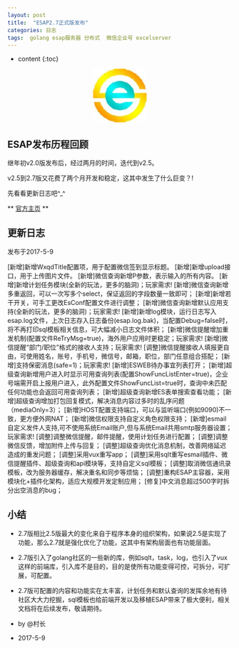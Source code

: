 ```yaml
---
layout: post
title:  "ESAP2.7正式版发布"
categories: 日志
tags:  golang esap服务器 分布式  微信企业号 excelserver
---
```


* content
{:toc}

<p align="center">
  <img src="/img/logo.jpg" width="120">
</p>

## ESAP发布历程回顾
继年初v2.0版发布后，经过两月的时间，迭代到v2.5。

v2.5到2.7版又花费了两个月开发和稳定，这其中发生了什么巨变？!

先看看更新日志吧^_^

** [官方主页](https://esap.erp8.net) **

## 更新日志

发布于2017-5-9

[新增]新增WxqdTitle配置项，用于配置微信签到显示标题。
[新增]新增upload接口，用于上传图片文件。
[新增]微信查询新增P参数，表示输入的所有内容。
[新增]新增计划任务模块(全新的玩法，更多的脑洞)；玩家需求!
[新增]微信查询新增多重返回，可以一次写多个select，保证返回的字段数量一致即可；
[新增]新增若干开关，可手工更改EsConf配置文件进行调整；
[新增]微信查询新增默认应用支持(全新的玩法，更多的脑洞)；玩家需求!
[新增]新增log模块，运行日志写入esap.log文件，上次日志存入日志备份(esap.log.bak)，当配置Debug=false时，将不再打印sql模板相关信息，可大幅减小日志文件体积；
[新增]微信提醒增加重发机制(配置文件ReTryMsg=true)，海外用户应用时更稳定；玩家需求!
[新增]微信提醒“部门/职位”格式的接收人支持；玩家需求!
[调整]微信提醒接收人填报更自由，可使用姓名，账号，手机号，微信号，邮箱，职位，部门任意组合搭配；
[新增]支持保密消息(safe=1)；玩家需求!
[新增]ESWEB待办事宜列表打开；
[新增]超级查询新增用户进入时显示可用查询列表(配置ShowFuncListEnter=true)，企业号端需开启上报用户进入，此外配置文件ShowFuncList=true时，查询中未匹配任何功能也会返回可用查询列表；
[新增]超级查询新增ES表单搜索查看功能；
[新增]超级查询增加打包回复模式，解决消息内容过多时的乱序问题（mediaOnly=3）；
[新增]HOST配置支持端口，可以与监听端口(例如9090)不一致，更方便外网NAT；
[新增]微信权限支持自定义角色权限支持；
[新增]esmail自定义发件人支持,可不使用系统Email账户,但与系统Email共用smtp服务器设置；玩家需求!
[调整]调整微信提醒，邮件提醒，使用计划任务进行配置；
[调整]调整微信反馈，增加附件上传与回复；
[调整]超级查询优化消息机制，改善网络延迟造成的重发问题；
[调整]采用vux重写app；
[调整]采用sqlt重写esmail插件、微信提醒插件、超级查询和api模块等，支持自定义sql模板；
[调整]取消微信通讯录模板，改为服务器缓存，解决重名和同步等烦恼；
[调整]重构ESAP主容器，采用模块化+插件化架构，适应大规模开发定制应用；
[修复]中文消息超过500字时拆分出空消息的bug；

## 小结
* 2.7版相比2.5版最大的变化来自于程序本身的组织架构，如果说2.5是实现了功能，那么2.7就是强化优化了功能，这其中有架构层面也有功能层面。

* 2.7版引入了golang社区的一些新的库，例如sqlt，task，log，也引入了vux这样的前端库，引入库不是目的，目的是使所有功能变得可控，可拆分，可扩展，可配置。

* 2.7版可配置的内容和功能实在太丰富，计划任务和默认查询的发挥余地有待社区大大力挖掘，sql模板也给前端开发以及移植ESAP带来了极大便利，相关文档将在后续发布，敬请期待。

* by @村长

* 2017-5-9

